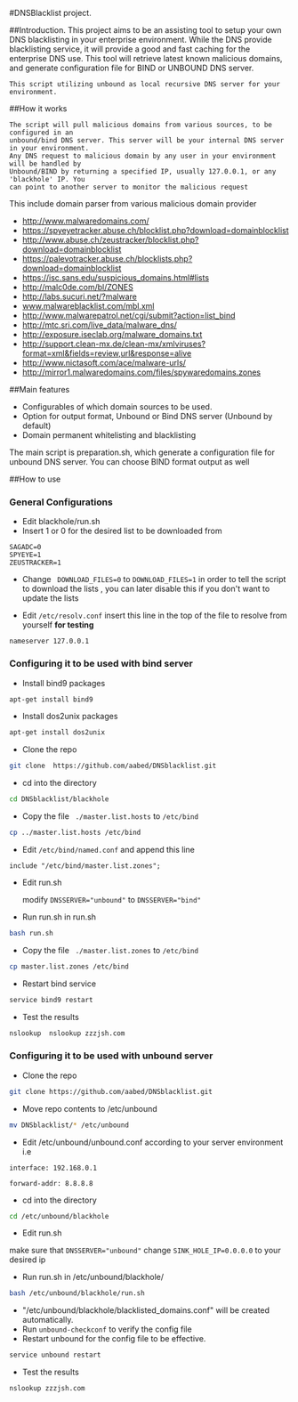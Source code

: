 #DNSBlacklist project.

##Introduction.
	This project aims to be an assisting tool to setup your own DNS blacklisting in your
	enterprise environment. While the DNS provide blacklisting service, it will provide
	a good and fast caching for the enterprise DNS use. This tool will retrieve latest known
	malicious domains, and generate configuration file for BIND or UNBOUND DNS server.

	This script utilizing unbound as local recursive DNS server for your environment.

##How it works

	The script will pull malicious domains from various sources, to be configured in an
	unbound/bind DNS server. This server will be your internal DNS server in your environment.
	Any DNS request to malicious domain by any user in your environment will be handled by 
	Unbound/BIND by returning a specified IP, usually 127.0.0.1, or any 'blackhole' IP. You 
	can point to another server to monitor the malicious request

This include domain parser from various malicious domain provider
- http://www.malwaredomains.com/
- https://spyeyetracker.abuse.ch/blocklist.php?download=domainblocklist
- http://www.abuse.ch/zeustracker/blocklist.php?download=domainblocklist
- https://palevotracker.abuse.ch/blocklists.php?download=domainblocklist
- https://isc.sans.edu/suspicious_domains.html#lists
- http://malc0de.com/bl/ZONES
- http://labs.sucuri.net/?malware
- www.malwareblacklist.com/mbl.xml
- http://www.malwarepatrol.net/cgi/submit?action=list_bind
- http://mtc.sri.com/live_data/malware_dns/
- http://exposure.iseclab.org/malware_domains.txt
- http://support.clean-mx.de/clean-mx/xmlviruses?format=xml&fields=review,url&response=alive
- http://www.nictasoft.com/ace/malware-urls/
- http://mirror1.malwaredomains.com/files/spywaredomains.zones

##Main features
- Configurables of which domain sources to be used.
- Option for output format, Unbound or Bind DNS server (Unbound by default)
- Domain permanent whitelisting and blacklisting

The main script is preparation.sh, which generate a configuration 
file for unbound DNS server. You can choose BIND format output as well

##How to use 
### General Configurations
- Edit blackhole/run.sh
- Insert 1 or 0 for the desired list to be downloaded from
~~~
SAGADC=0
SPYEYE=1
ZEUSTRACKER=1
~~~
- Change ` DOWNLOAD_FILES=0` to `DOWNLOAD_FILES=1` in order to tell the script to download the lists , you can later disable this if you don't want to update the lists

- Edit `/etc/resolv.conf` insert this line in the top of the file to resolve from yourself  **for testing**
```
nameserver 127.0.0.1
```

### Configuring it to be used with bind server

- Install bind9 packages
```bash 
apt-get install bind9
   ```
- Install dos2unix packages
```bash
apt-get install dos2unix
```
- Clone the repo
```bash 
git clone  https://github.com/aabed/DNSblacklist.git 
   ```
- cd into the directory
```bash
cd DNSblacklist/blackhole
```
- Copy the file ` ./master.list.hosts` to `/etc/bind`
```bash 
cp ../master.list.hosts /etc/bind
```

- Edit `/etc/bind/named.conf` and append this line
~~~
include "/etc/bind/master.list.zones";
~~~
- Edit run.sh 

    modify  ` DNSSERVER="unbound" `  to ` DNSSERVER="bind" ` 

- Run run.sh in run.sh
```bash
bash run.sh
```
- Copy the file ` ./master.list.zones` to `/etc/bind`
```bash 
cp master.list.zones /etc/bind
```
- Restart bind service
``` bash 
service bind9 restart
```
- Test the results
```bash
nslookup  nslookup zzzjsh.com
```

### Configuring it to be used with unbound server
- Clone the repo
```bash
git clone https://github.com/aabed/DNSblacklist.git 
```
- Move repo contents to /etc/unbound
```bash
mv DNSblacklist/* /etc/unbound
```
- Edit /etc/unbound/unbound.conf according to your server environment
i.e
```
interface: 192.168.0.1
```
```
forward-addr: 8.8.8.8
```

- cd into the directory
```bash
cd /etc/unbound/blackhole
```
- Edit run.sh 

make sure that  ` DNSSERVER="unbound" ` 
change `SINK_HOLE_IP=0.0.0.0` to your desired ip

- Run run.sh in /etc/unbound/blackhole/
```bash
bash /etc/unbound/blackhole/run.sh
```

- "/etc/unbound/blackhole/blacklisted_domains.conf" will be created automatically.
- Run `unbound-checkconf` to verify the config file
- Restart unbound for the config file to be effective.
```bash
service unbound restart
```
- Test the results
```bash
nslookup zzzjsh.com
```
